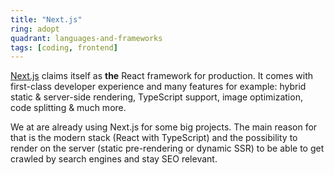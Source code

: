 ```yaml
---
title: "Next.js"
ring: adopt
quadrant: languages-and-frameworks
tags: [coding, frontend]
---
```


[Next.js](https://nextjs.org/) claims itself as **the** React framework for production.
It comes with first-class developer experience and many features for example: hybrid static & server-side rendering, TypeScript support, image optimization, code splitting & much more.

We at are already using Next.js for some big projects.
The main reason for that is the modern stack (React with TypeScript) and the possibility to render on the server (static pre-rendering or dynamic SSR) to be able to get crawled by search engines and stay SEO relevant.
